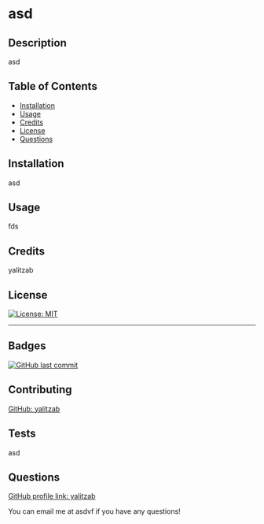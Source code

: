 # asd

## Description 
asd

## Table of Contents

* [Installation](#installation)
* [Usage](#usage)
* [Credits](#credits)
* [License](#license)
* [Questions](#questions)

## Installation

asd

## Usage 

fds


## Credits

yalitzab

## License

[![License: MIT](https://img.shields.io/badge/License-MIT-yellow.svg)](https://opensource.org/licenses/MIT)

---
  

## Badges

[![GitHub last commit](https://img.shields.io/github/last-commit/google/skia.svg?style=flat)]()

## Contributing

[GitHub: yalitzab](https://github.com/yalitzab)

## Tests

asd

## Questions

[GitHub profile link: yalitzab](https://github.com/yalitzab)

You can email me at asdvf if you have any questions!
